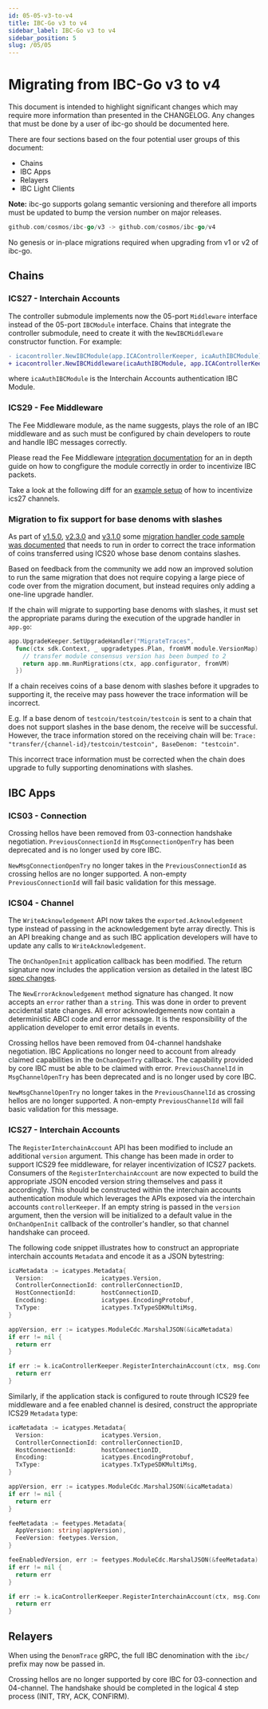 ```yaml
---
id: 05-05-v3-to-v4
title: IBC-Go v3 to v4
sidebar_label: IBC-Go v3 to v4
sidebar_position: 5
slug: /05/05
---
```


# Migrating from IBC-Go v3 to v4

This document is intended to highlight significant changes which may require more information than presented in the CHANGELOG.
Any changes that must be done by a user of ibc-go should be documented here.

There are four sections based on the four potential user groups of this document:

- Chains
- IBC Apps
- Relayers
- IBC Light Clients

**Note:** ibc-go supports golang semantic versioning and therefore all imports must be updated to bump the version number on major releases.

```go
github.com/cosmos/ibc-go/v3 -> github.com/cosmos/ibc-go/v4
```

No genesis or in-place migrations required when upgrading from v1 or v2 of ibc-go.

## Chains

### ICS27 - Interchain Accounts

The controller submodule implements now the 05-port `Middleware` interface instead of the 05-port `IBCModule` interface. Chains that integrate the controller submodule, need to create it with the `NewIBCMiddleware` constructor function. For example:

```diff
- icacontroller.NewIBCModule(app.ICAControllerKeeper, icaAuthIBCModule)
+ icacontroller.NewIBCMiddleware(icaAuthIBCModule, app.ICAControllerKeeper)
```

where `icaAuthIBCModule` is the Interchain Accounts authentication IBC Module.

### ICS29 - Fee Middleware

The Fee Middleware module, as the name suggests, plays the role of an IBC middleware and as such must be configured by chain developers to route and handle IBC messages correctly.

Please read the Fee Middleware [integration documentation](https://ibc.cosmos.network/main/middleware/ics29-fee/integration.html) for an in depth guide on how to congfigure the module correctly in order to incentivize IBC packets.

Take a look at the following diff for an [example setup](https://github.com/cosmos/ibc-go/pull/1432/files#diff-d18972debee5e64f16e40807b2ae112ddbe609504a93ea5e1c80a5d489c3a08aL366) of how to incentivize ics27 channels.

### Migration to fix support for base denoms with slashes

As part of [v1.5.0](https://github.com/cosmos/ibc-go/releases/tag/v1.5.0), [v2.3.0](https://github.com/cosmos/ibc-go/releases/tag/v2.3.0) and [v3.1.0](https://github.com/cosmos/ibc-go/releases/tag/v3.1.0) some [migration handler code sample was documented](https://github.com/cosmos/ibc-go/blob/main/docs/migrations/support-denoms-with-slashes.md#upgrade-proposal) that needs to run in order to correct the trace information of coins transferred using ICS20 whose base denom contains slashes.

Based on feedback from the community we add now an improved solution to run the same migration that does not require copying a large piece of code over from the migration document, but instead requires only adding a one-line upgrade handler.

If the chain will migrate to supporting base denoms with slashes, it must set the appropriate params during the execution of the upgrade handler in `app.go`:

```go
app.UpgradeKeeper.SetUpgradeHandler("MigrateTraces",
  func(ctx sdk.Context, _ upgradetypes.Plan, fromVM module.VersionMap) (module.VersionMap, error) {
    // transfer module consensus version has been bumped to 2
    return app.mm.RunMigrations(ctx, app.configurator, fromVM)
  })
```

If a chain receives coins of a base denom with slashes before it upgrades to supporting it, the receive may pass however the trace information will be incorrect.

E.g. If a base denom of `testcoin/testcoin/testcoin` is sent to a chain that does not support slashes in the base denom, the receive will be successful. However, the trace information stored on the receiving chain will be: `Trace: "transfer/{channel-id}/testcoin/testcoin", BaseDenom: "testcoin"`.

This incorrect trace information must be corrected when the chain does upgrade to fully supporting denominations with slashes.

## IBC Apps

### ICS03 - Connection

Crossing hellos have been removed from 03-connection handshake negotiation.
`PreviousConnectionId` in `MsgConnectionOpenTry` has been deprecated and is no longer used by core IBC.

`NewMsgConnectionOpenTry` no longer takes in the `PreviousConnectionId` as crossing hellos are no longer supported. A non-empty `PreviousConnectionId` will fail basic validation for this message.

### ICS04 - Channel

The `WriteAcknowledgement` API now takes the `exported.Acknowledgement` type instead of passing in the acknowledgement byte array directly.
This is an API breaking change and as such IBC application developers will have to update any calls to `WriteAcknowledgement`.

The `OnChanOpenInit` application callback has been modified.
The return signature now includes the application version as detailed in the latest IBC [spec changes](https://github.com/cosmos/ibc/pull/629).

The `NewErrorAcknowledgement` method signature has changed.
It now accepts an `error` rather than a `string`. This was done in order to prevent accidental state changes.
All error acknowledgements now contain a deterministic ABCI code and error message. It is the responsibility of the application developer to emit error details in events.

Crossing hellos have been removed from 04-channel handshake negotiation.
IBC Applications no longer need to account from already claimed capabilities in the `OnChanOpenTry` callback. The capability provided by core IBC must be able to be claimed with error.
`PreviousChannelId` in `MsgChannelOpenTry` has been deprecated and is no longer used by core IBC.

`NewMsgChannelOpenTry` no longer takes in the `PreviousChannelId` as crossing hellos are no longer supported. A non-empty `PreviousChannelId` will fail basic validation for this message.

### ICS27 - Interchain Accounts

The `RegisterInterchainAccount` API has been modified to include an additional `version` argument. This change has been made in order to support ICS29 fee middleware, for relayer incentivization of ICS27 packets.
Consumers of the `RegisterInterchainAccount` are now expected to build the appropriate JSON encoded version string themselves and pass it accordingly.
This should be constructed within the interchain accounts authentication module which leverages the APIs exposed via the interchain accounts `controllerKeeper`. If an empty string is passed in the `version` argument, then the version will be initialized to a default value in the `OnChanOpenInit` callback of the controller's handler, so that channel handshake can proceed.

The following code snippet illustrates how to construct an appropriate interchain accounts `Metadata` and encode it as a JSON bytestring:

```go
icaMetadata := icatypes.Metadata{
  Version:                icatypes.Version,
  ControllerConnectionId: controllerConnectionID,
  HostConnectionId:       hostConnectionID,
  Encoding:               icatypes.EncodingProtobuf,
  TxType:                 icatypes.TxTypeSDKMultiMsg,
}

appVersion, err := icatypes.ModuleCdc.MarshalJSON(&icaMetadata)
if err != nil {
  return err
}

if err := k.icaControllerKeeper.RegisterInterchainAccount(ctx, msg.ConnectionId, msg.Owner, string(appVersion)); err != nil {
  return err
}
```

Similarly, if the application stack is configured to route through ICS29 fee middleware and a fee enabled channel is desired, construct the appropriate ICS29 `Metadata` type:

```go
icaMetadata := icatypes.Metadata{
  Version:                icatypes.Version,
  ControllerConnectionId: controllerConnectionID,
  HostConnectionId:       hostConnectionID,
  Encoding:               icatypes.EncodingProtobuf,
  TxType:                 icatypes.TxTypeSDKMultiMsg,
}

appVersion, err := icatypes.ModuleCdc.MarshalJSON(&icaMetadata)
if err != nil {
  return err
}

feeMetadata := feetypes.Metadata{
  AppVersion: string(appVersion),
  FeeVersion: feetypes.Version,
}

feeEnabledVersion, err := feetypes.ModuleCdc.MarshalJSON(&feeMetadata)
if err != nil {
  return err
}

if err := k.icaControllerKeeper.RegisterInterchainAccount(ctx, msg.ConnectionId, msg.Owner, string(feeEnabledVersion)); err != nil {
  return err
}
```

## Relayers

When using the `DenomTrace` gRPC, the full IBC denomination with the `ibc/` prefix may now be passed in.

Crossing hellos are no longer supported by core IBC for 03-connection and 04-channel. The handshake should be completed in the logical 4 step process (INIT, TRY, ACK, CONFIRM).

